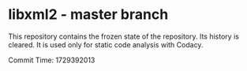 # libxml2 - master branch

This repository contains the frozen state of the repository.
Its history is cleared. It is used only for static code
analysis with Codacy.

Commit Time: 1729392013